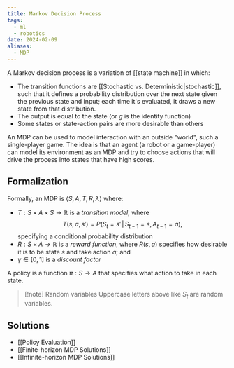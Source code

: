 ```yaml
---
title: Markov Decision Process
tags:
  - ml
  - robotics
date: 2024-02-09
aliases:
  - MDP
---
```

A Markov decision process is a variation of [[state machine]] in which:
- The transition functions are [[Stochastic vs. Deterministic|stochastic]], such that it defines a probability distribution over the next state given the previous state and input; each time it's evaluated, it draws a new state from that distribution.
- The output is equal to the state (or $g$ is the identity function)
- Some states or state-action pairs are more desirable than others

An MDP can be used to model interaction with an outside "world", such a single-player game. The idea is that an agent (a robot or a game-player) can model its environment as an MDP and try to choose actions that will drive the process into states that have high scores.

## Formalization
Formally, an MDP is $\langle S,A,T, R, \lambda \rangle$ where:
- $T: S \times A \times S \to \mathbb{R}$ is a *transition model*, where
$$
T(s,a,s')=P(S_{t}=s' \, |  \, S_{t-1}=s, A_{t-1}=a) ,
$$
	specifying a conditional probability distribution
- $R:S\times A \to \mathbb{R}$ is a *reward function*, where $R(s,a)$ specifies how desirable it is to be state $s$ and take action $a$; and
- $\gamma \in [0,1]$ is a *discount factor*

A policy is a function $\pi:S \to A$ that specifies what action to take in each state.

>[!note] Random variables
>Uppercase letters above like $S_{t}$ are random variables.
## Solutions
- [[Policy Evaluation]]
- [[Finite-horizon MDP Solutions]]
- [[Infinite-horizon MDP Solutions]]